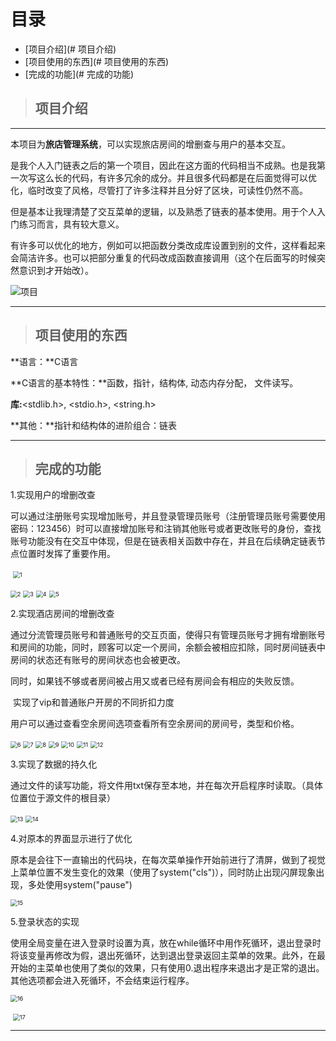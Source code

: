 # 目录

- [项目介绍](# 项目介绍)
- [项目使用的东西](# 项目使用的东西)
- [完成的功能](# 完成的功能)

> ## 项目介绍

---

​		本项目为**旅店管理系统**，可以实现旅店房间的增删查与用户的基本交互。

​		是我个人入门链表之后的第一个项目，因此在这方面的代码相当不成熟。也是我第一次写这么长的代码，有许多冗余的成分。并且很多代码都是在后面觉得可以优化，临时改变了风格，尽管打了许多注释并且分好了区块，可读性仍然不高。

​		但是基本让我理清楚了交互菜单的逻辑，以及熟悉了链表的基本使用。用于个人入门练习而言，具有较大意义。

​		有许多可以优化的地方，例如可以把函数分类改成库设置到别的文件，这样看起来会简洁许多。也可以把部分重复的代码改成函数直接调用（这个在后面写的时候突然意识到才开始改）。

![项目](./images/项目图.png "项目预览")

---

> ## 项目使用的东西

**语言：**C语言

**C语言的基本特性：**函数，指针，结构体, 动态内存分配， 文件读写。

**库:**<stdlib.h>, <stdio.h>, <string.h>

**其他：**指针和结构体的进阶组合：链表

---

> ## 完成的功能

1.实现用户的增删改查

​		可以通过注册账号实现增加账号，并且登录管理员账号（注册管理员账号需要使用密码：123456）时可以直接增加账号和注销其他账号或者更改账号的身份，查找账号功能没有在交互中体现，但是在链表相关函数中存在，并且在后续确定链表节点位置时发挥了重要作用。

​		<img src="./images/1.png" alt="1" style="zoom:67%;" />

<img src="./images/2.png" alt="2" style="zoom:67%;" />

<img src="./images/3.png" alt="3" style="zoom:67%;" />

<img src="./images/5.png" alt="4" style="zoom: 67%;" />

<img src="./images/4.png" alt="5" style="zoom: 67%;" />



2.实现酒店房间的增删改查

​		通过分流管理员账号和普通账号的交互页面，使得只有管理员账号才拥有增删账号和房间的功能，同时，顾客可以定一个房间，余额会被相应扣除，同时房间链表中房间的状态还有账号的房间状态也会被更改。

​		同时，如果钱不够或者房间被占用又或者已经有房间会有相应的失败反馈。

​		实现了vip和普通账户开房的不同折扣力度

​		用户可以通过查看空余房间选项查看所有空余房间的房间号，类型和价格。

<img src="./images/6.png" alt="6" style="zoom:67%;" />

<img src="./images/7.png" alt="7" style="zoom:67%;" />

<img src="./images/8.png" alt="8" style="zoom:67%;" />

<img src="./images/9.png" alt="9" style="zoom: 67%;" />

<img src="./images/10.png" alt="10" style="zoom:67%;" />

<img src="./images/11.png" alt="11" style="zoom:67%;" />

<img src="./images/12.png" alt="12" style="zoom:67%;" />

3.实现了数据的持久化

​		通过文件的读写功能，将文件用txt保存至本地，并在每次开启程序时读取。（具体位置位于源文件的根目录）

<img src="./images/13.png" alt="13" style="zoom:67%;" />

<img src="./images/14.png" alt="14" style="zoom:67%;" />

4.对原本的界面显示进行了优化

​		原本是会往下一直输出的代码块，在每次菜单操作开始前进行了清屏，做到了视觉上菜单位置不发生变化的效果（使用了system("cls")），同时防止出现闪屏现象出现，多处使用system("pause")

<img src="./images/15.png" alt="15" style="zoom:67%;" />

5.登录状态的实现

​		使用全局变量在进入登录时设置为真，放在while循环中用作死循环，退出登录时将该变量再修改为假，退出死循环，达到退出登录返回主菜单的效果。此外，在最开始的主菜单也使用了类似的效果，只有使用0.退出程序来退出才是正常的退出。其他选项都会进入死循环，不会结束运行程序。

<img src="./images/16.png" alt="16" style="zoom:67%;" />

​		<img src="./images/17.png" alt="17" style="zoom:67%;" />

---

